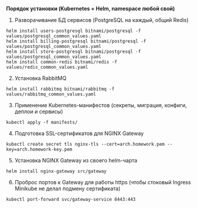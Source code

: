 **Порядок установки (Kubernetes + Helm, namespace любой свой)**
1. Разворачивание БД сервисов (PostgreSQL на каждый, общий Redis)
```
helm install users-postgresql bitnami/postgresql -f values/postgresql_common_values.yaml
helm install billing-postgresql bitnami/postgresql -f values/postgresql_common_values.yaml
helm install store-postgresql bitnami/postgresql -f values/postgresql_common_values.yaml
helm install common-redis bitnami/redis -f values/redis_common_values.yaml
```
2. Установка RabbitMQ
```
helm install rabbitmq bitnami/rabbitmq -f values/rabbitmq_common_values.yaml
```
3. Применение Kubernetes-манифестов (секреты, миграция, конфиги, деплои и сервисы)
```
kubectl apply -f manifests/
```
4. Подготовка SSL-сертификатов для NGINX Gateway
```
kubectl create secret tls nginx-tls --cert=arch.homework.pem --key=arch.homework-key.pem
```
5. Установка NGINX Gateway из своего helm-чарта
```
helm install nginx-gateway src/gateway
```
6. Проброс портов к Gateway для работы https (чтобы стоковый Ingress Minikube не делал подмену сертификата)
```
kubectl port-forward svc/gateway-service 8443:443
```